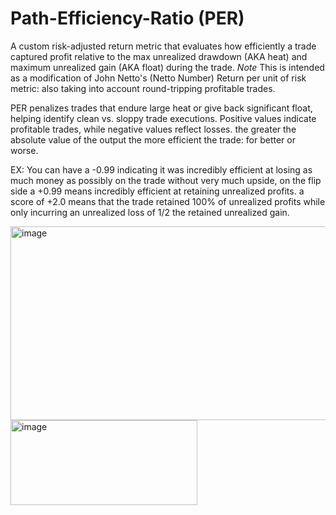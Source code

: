 # Path-Efficiency-Ratio (PER)

A custom risk-adjusted return metric that evaluates how efficiently a trade captured profit relative to the max unrealized drawdown (AKA heat) and maximum unrealized gain (AKA float) during the trade.
*Note* This is intended as a modification of John Netto's (Netto Number) Return per unit of risk metric: also taking into account round-tripping profitable trades.

PER penalizes trades that endure large heat or give back significant float, helping identify clean vs. sloppy trade executions.
Positive values indicate profitable trades, while negative values reflect losses. the greater the absolute value of the output the more efficient the trade: for better or worse.

EX:
You can have a  -0.99 indicating it was incredibly efficient at losing as much money as possibly on the trade without very much upside, on the flip side a +0.99 means incredibly efficient at retaining unrealized profits.
a score of +2.0 means that the trade retained 100% of unrealized profits while only incurring an unrealized loss of 1/2 the retained unrealized gain. 



<img width="794" height="310" alt="image" src="https://github.com/user-attachments/assets/d55b4f3f-6f1c-4b38-8db8-04bd08e350dd" /> <img width="299" height="136" alt="image" src="https://github.com/user-attachments/assets/f414a2bc-60db-4804-89af-b9e0c1874b9e" />

